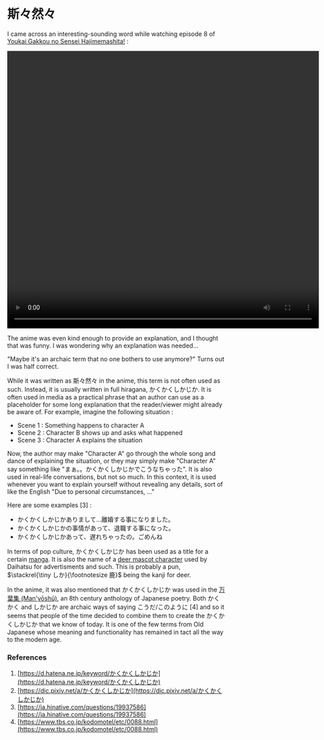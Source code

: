 # 斯々然々

I came across an interesting-sounding word while watching episode 8 of [Youkai Gakkou no Sensei Hajimemashita!](https://myanimelist.net/anime/57533/Youkai_Gakkou_no_Sensei_Hajimemashita) :

<video width="720" height="640" controls>
  <source src="https://github.com/Awelson/Blog/raw/refs/heads/main/docs/Japanese%20Section%20%F0%9F%97%BE/Vocabulary/kakukakushikajika.mp4" type="video/mp4">
</video>

The anime was even kind enough to provide an explanation, and I thought that was funny. I was wondering why an explanation was needed... 

"Maybe it's an archaic term that no one bothers to use anymore?" Turns out I was half correct.

While it was written as 斯々然々 in the anime, this term is not often used as such. Instead, it is usually written in full hiragana, かくかくしかじか. It is often used in media as a practical phrase that an author can use as a placeholder for some long explanation that the reader/viewer might already be aware of. For example, imagine the following situation :

- Scene 1 : Something happens to character A
- Scene 2 : Character B shows up and asks what happened
- Scene 3 : Character A explains the situation

Now, the author may make "Character A" go through the whole song and dance of explaining the situation, or they may simply make "Character A" say something like "まぁ。。かくかくしかじかでこうなちゃった". It is also used in real-life conversations, but not so much. In this context, it is used whenever you want to explain yourself without revealing any details, sort of like the English "Due to personal circumstances, ..." 

Here are some examples [3] :

- かくかくしかじかありまして…離婚する事になりました。
- かくかくしかじかの事情があって、退職する事になった。
- かくかくしかじかあって、遅れちゃったの。ごめんね

In terms of pop culture, かくかくしかじか has been used as a title for a certain [manga](https://en.wikipedia.org/wiki/Blank_Canvas:_My_So-Called_Artist%27s_Journey). It is also the name of a [deer mascot character](https://www.daihatsu.co.jp/fan/character/kakushika/) used by Daihatsu for advertisments and such. This is probably a pun, $\stackrel{\tiny しか}{\footnotesize 鹿}$ being the kanji for deer.

In the anime, it was also mentioned that かくかくしかじか was used in the [万葉集 (Man'yōshū)](https://en.wikipedia.org/wiki/Man'yōshū), an 8th century anthology of Japanese poetry. Both かくかく and しかじか are archaic ways of saying こうだ/このように [4] and so it seems that people of the time decided to combine them to create the かくかくしかじか that we know of today. It is one of the few terms from Old Japanese whose meaning and functionality has remained in tact all the way to the modern age.

### References

1. [https://d.hatena.ne.jp/keyword/かくかくしかじか](https://d.hatena.ne.jp/keyword/かくかくしかじか)
2. [https://dic.pixiv.net/a/かくかくしかじか](https://dic.pixiv.net/a/かくかくしかじか)
3. [https://ja.hinative.com/questions/19937586](https://ja.hinative.com/questions/19937586)
4. [https://www.tbs.co.jp/kodomotel/etc/0088.html](https://www.tbs.co.jp/kodomotel/etc/0088.html)
